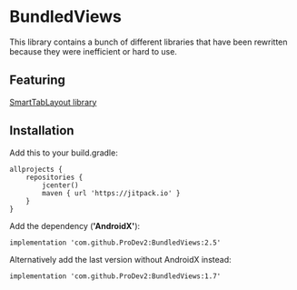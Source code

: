 # BundledViews
This library contains a bunch of different libraries that have been rewritten because they were inefficient or hard to use.

## Featuring
[SmartTabLayout library](https://github.com/ogaclejapan/SmartTabLayout)

## Installation
Add this to your build.gradle:
```
allprojects {
    repositories {
        jcenter()
        maven { url 'https://jitpack.io' }
    }
}
```

Add the dependency (**'AndroidX'**):
```
implementation 'com.github.ProDev2:BundledViews:2.5'
```

Alternatively add the last version without AndroidX instead:
```
implementation 'com.github.ProDev2:BundledViews:1.7'
```
